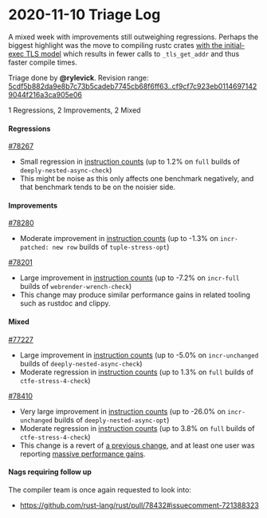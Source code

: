 # 2020-11-10 Triage Log

A mixed week with improvements still outweighing regressions. Perhaps the biggest highlight was the move to compiling rustc crates [with the initial-exec TLS model](https://github.com/rust-lang/rust/pull/78201) which results in fewer calls to `_tls_get_addr` and thus faster compile times.

Triage done by **@rylevick**.
Revision range: [5cdf5b882da9e8b7c73b5cadeb7745cb68f6ff63..cf9cf7c923eb01146971429044f216a3ca905e06](https://perf.rust-lang.org/?start=5cdf5b882da9e8b7c73b5cadeb7745cb68f6ff63&end=cf9cf7c923eb01146971429044f216a3ca905e06&absolute=false&stat=instructions%3Au)

1 Regressions, 2 Improvements, 2 Mixed

#### Regressions

[#78267](https://github.com/rust-lang/rust/issues/78267)
- Small regression in [instruction counts](https://perf.rust-lang.org/compare.html?start=f92b931045dabb00b892519d3451cb41d41f2d31&end=8532e742fc6ec210fab69b8192190bc40c685912&stat=instructions:u) (up to 1.2% on `full` builds of `deeply-nested-async-check`)
- This might be noise as this only affects one benchmark negatively, and that benchmark tends to be on the noisier side. 
#### Improvements

[#78280](https://github.com/rust-lang/rust/issues/78280)
- Moderate improvement in [instruction counts](https://perf.rust-lang.org/compare.html?start=75f1db1102076e416e1154b241b4fc95c01c0d7b&end=89631663b7ad2d46d3e4f52bcfa7bee2be9eb82b&stat=instructions:u) (up to -1.3% on `incr-patched: new row` builds of `tuple-stress-opt`)

[#78201](https://github.com/rust-lang/rust/issues/78201)
- Large improvement in [instruction counts](https://perf.rust-lang.org/compare.html?start=fe8f02690804d5ee696bd3bca9515f5f71857e3b&end=25f6938da459a57b43bdf16ed6bdad3225b2a3ce&stat=instructions:u) (up to -7.2% on `incr-full` builds of `webrender-wrench-check`)
- This change may produce similar performance gains in related tooling such as rustdoc and clippy.

#### Mixed

[#77227](https://github.com/rust-lang/rust/issues/77227)
- Large improvement in [instruction counts](https://perf.rust-lang.org/compare.html?start=601c13c6fda6a7db423c974797e36c79a9a0c0ac&end=75f1db1102076e416e1154b241b4fc95c01c0d7b&stat=instructions:u) (up to -5.0% on `incr-unchanged` builds of `deeply-nested-async-check`)
- Moderate regression in [instruction counts](https://perf.rust-lang.org/compare.html?start=601c13c6fda6a7db423c974797e36c79a9a0c0ac&end=75f1db1102076e416e1154b241b4fc95c01c0d7b&stat=instructions:u) (up to 1.3% on `full` builds of `ctfe-stress-4-check`)

[#78410](https://github.com/rust-lang/rust/issues/78410)
- Very large improvement in [instruction counts](https://perf.rust-lang.org/compare.html?start=f2ea2f648e117013b0217f001088ae89e0f163ca&end=87a0997ef9c0bfad0ba362741afa601d8fb285b8&stat=instructions:u) (up to -26.0% on `incr-unchanged` builds of `deeply-nested-async-opt`)
- Moderate regression in [instruction counts](https://perf.rust-lang.org/compare.html?start=f2ea2f648e117013b0217f001088ae89e0f163ca&end=87a0997ef9c0bfad0ba362741afa601d8fb285b8&stat=instructions:u) (up to 3.8% on `full` builds of `ctfe-stress-4-check`)
- This change is a revert of [a previous change](https://github.com/rust-lang/rust/pull/75443), and at least one user was reporting [massive performance gains](https://github.com/rust-lang/rust/pull/78410#issuecomment-716829861).

#### Nags requiring follow up

The compiler team is once again requested to look into:

- <https://github.com/rust-lang/rust/pull/78432#issuecomment-721388323>

